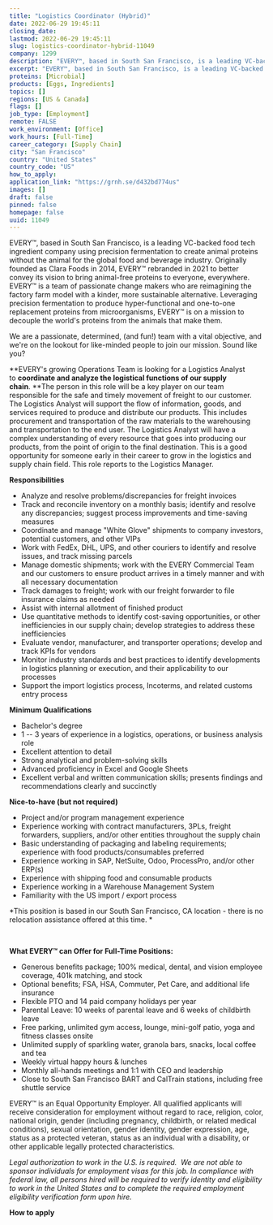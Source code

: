 ```yaml
---
title: "Logistics Coordinator (Hybrid)"
date: 2022-06-29 19:45:11
closing_date: 
lastmod: 2022-06-29 19:45:11
slug: logistics-coordinator-hybrid-11049
company: 1299
description: "EVERY™, based in South San Francisco, is a leading VC-backed food tech ingredient company using precision fermentation to create animal proteins without the animal for the global food and beverage industry. Originally founded as Clara Foods in 2014, EVERY™ rebranded in 2021 to better convey its vision to bring animal-free proteins to everyone, everywhere. EVERY™ is a team of passionate change makers who are reimagining the factory farm model with a kinder, more sustainable alternative."
excerpt: "EVERY™, based in South San Francisco, is a leading VC-backed food tech ingredient company using precision fermentation to create animal proteins without the animal for the global food and beverage industry. Originally founded as Clara Foods in 2014, EVERY™ rebranded in 2021 to better convey its vision to bring animal-free proteins to everyone, everywhere. EVERY™ is a team of passionate change makers who are reimagining the factory farm model with a kinder, more sustainable alternative."
proteins: [Microbial]
products: [Eggs, Ingredients]
topics: []
regions: [US & Canada]
flags: []
job_type: [Employment]
remote: FALSE
work_environment: [Office]
work_hours: [Full-Time]
career_category: [Supply Chain]
city: "San Francisco"
country: "United States"
country_code: "US"
how_to_apply: 
application_link: "https://grnh.se/d432bd774us"
images: []
draft: false
pinned: false
homepage: false
uuid: 11049
---
```

EVERY™, based in South San Francisco, is a leading VC-backed food tech
ingredient company using precision fermentation to create animal
proteins without the animal for the global food and beverage industry.
Originally founded as Clara Foods in 2014, EVERY™ rebranded in 2021 to
better convey its vision to bring animal-free proteins to everyone,
everywhere. EVERY™ is a team of passionate change makers who are
reimagining the factory farm model with a kinder, more sustainable
alternative. Leveraging precision fermentation to produce
hyper-functional and one-to-one replacement proteins from
microorganisms, EVERY™ is on a mission to decouple the world's proteins
from the animals that make them.

We are a passionate, determined, (and fun!) team with a vital objective,
and we\'re on the lookout for like-minded people to join our mission.
Sound like you?

**EVERY's growing Operations Team is looking for a Logistics Analyst
to **coordinate and analyze the logistical functions of our supply
chain**. **The person in this role will be a key player on our team
responsible for the safe and timely movement of freight to our customer.
The Logistics Analyst will support the flow of information, goods, and
services required to produce and distribute our products. This includes
procurement and transportation of the raw materials to the warehousing
and transportation to the end user. The Logistics Analyst will have a
complex understanding of every resource that goes into producing our
products, from the point of origin to the final destination. This is a
good opportunity for someone early in their career to grow in the
logistics and supply chain field. This role reports to the Logistics
Manager.

**Responsibilities**

-   Analyze and resolve problems/discrepancies for freight invoices
-   Track and reconcile inventory on a monthly basis; identify and
    resolve any discrepancies; suggest process improvements and
    time-saving measures
-   Coordinate and manage "White Glove" shipments to company investors,
    potential customers, and other VIPs
-   Work with FedEx, DHL, UPS, and other couriers to identify and
    resolve issues, and track missing parcels
-   Manage domestic shipments; work with the EVERY Commercial Team and
    our customers to ensure product arrives in a timely manner and with
    all necessary documentation
-   Track damages to freight; work with our freight forwarder to file
    insurance claims as needed
-   Assist with internal allotment of finished product
-   Use quantitative methods to identify cost-saving opportunities, or
    other inefficiencies in our supply chain; develop strategies to
    address these inefficiencies
-   Evaluate vendor, manufacturer, and transporter operations; develop
    and track KPIs for vendors
-   Monitor industry standards and best practices to identify
    developments in logistics planning or execution, and their
    applicability to our processes
-   Support the import logistics process, Incoterms, and related customs
    entry process

**Minimum Qualifications**

-   Bachelor's degree
-   1 -- 3 years of experience in a logistics, operations, or business
    analysis role
-   Excellent attention to detail
-   Strong analytical and problem-solving skills
-   Advanced proficiency in Excel and Google Sheets
-   Excellent verbal and written communication skills; presents findings
    and recommendations clearly and succinctly

**Nice-to-have (but not required)**

-   Project and/or program management experience
-   Experience working with contract manufacturers, 3PLs, freight
    forwarders, suppliers, and/or other entities throughout the supply
    chain
-   Basic understanding of packaging and labeling requirements;
    experience with food products/consumables preferred
-   Experience working in SAP, NetSuite, Odoo, ProcessPro, and/or other
    ERP(s)
-   Experience with shipping food and consumable products
-   Experience working in a Warehouse Management System
-   Familiarity with the US import / export process

*This position is based in our South San Francisco, CA location - there
is no relocation assistance offered at this time. *

 

**What EVERY™ can Offer for Full-Time Positions:**

-   Generous benefits package; 100% medical, dental, and vision employee
    coverage, 401k matching, and stock
-   Optional benefits; FSA, HSA, Commuter, Pet Care, and additional life
    insurance
-   Flexible PTO and 14 paid company holidays per year
-   Parental Leave: 10 weeks of parental leave and 6 weeks of childbirth
    leave
-   Free parking, unlimited gym access, lounge, mini-golf patio, yoga
    and fitness classes onsite
-   Unlimited supply of sparkling water, granola bars, snacks, local
    coffee and tea
-   Weekly virtual happy hours & lunches
-   Monthly all-hands meetings and 1:1 with CEO and leadership
-   Close to South San Francisco BART and CalTrain stations, including
    free shuttle service

EVERY™ is an Equal Opportunity Employer. All qualified applicants will
receive consideration for employment without regard to race, religion,
color, national origin, gender (including pregnancy, childbirth, or
related medical conditions), sexual orientation, gender identity, gender
expression, age, status as a protected veteran, status as an individual
with a disability, or other applicable legally protected
characteristics.

*Legal authorization to work in the U.S. is required.  We are not able
to sponsor individuals for employment visas for this job. In compliance
with federal law, all persons hired will be required to verify identity
and eligibility to work in the United States and to complete the
required employment eligibility verification form upon hire.*


**How to apply**



